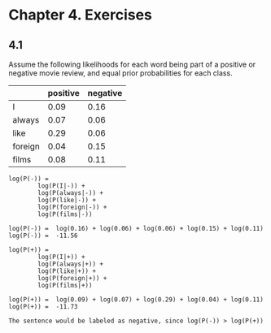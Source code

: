 # Chapter 4. Exercises

## 4.1 

Assume the following likelihoods for each word being part of a positive or negative movie review, and equal prior probabilities for each class.

|         | positive | negative | 
|---------|----------|----------|
| I       | 0.09     | 0.16     |
| always  | 0.07     | 0.06     |
| like    | 0.29     | 0.06     |
| foreign | 0.04     | 0.15     |
| films   | 0.08     | 0.11     |


```
log(P(-)) =  
        log(P(I|-)) + 
        log(P(always|-)) + 
        log(P(like|-)) + 
        log(P(foreign|-)) + 
        log(P(films|-))

log(P(-)) =  log(0.16) + log(0.06) + log(0.06) + log(0.15) + log(0.11)
log(P(-)) =  -11.56

log(P(+)) =
        log(P(I|+)) + 
        log(P(always|+)) + 
        log(P(like|+)) + 
        log(P(foreign|+)) + 
        log(P(films|+))

log(P(+)) =  log(0.09) + log(0.07) + log(0.29) + log(0.04) + log(0.11)
log(P(+)) =  -11.73

The sentence would be labeled as negative, since log(P(-)) > log(P(+))
```